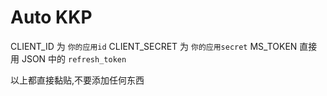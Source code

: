 # Auto KKP

CLIENT_ID 为 `你的应用id`
CLIENT_SECRET 为 `你的应用secret`
MS_TOKEN 直接用 JSON 中的 `refresh_token`

以上都直接黏贴,不要添加任何东西

